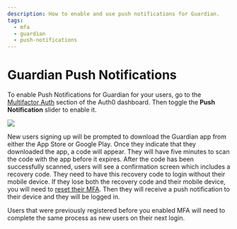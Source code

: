 ```yaml
---
description: How to enable and use push notifications for Guardian.
tags:
  - mfa
  - guardian
  - push-notifications
---
```

# Guardian Push Notifications

To enable Push Notifications for Guardian for your users, go to the [Multifactor Auth](${manage_url}/#/guardian) section of the Auth0 dashboard. Then toggle the **Push Notification** slider to enable it.

![](/media/articles/mfa/guardian-dashboard.png)

New users signing up will be prompted to download the Guardian app from either the App Store or Google Play. Once they indicate that they downloaded the app, a code will appear. They will have five minutes to scan the code with the app before it expires. After the code has been successfully scanned, users will see a confirmation screen which includes a recovery code. They need to have this recovery code to login without their mobile device. If they lose both the recovery code and their mobile device, you will need to [reset their MFA](#reset-an-mfa-for-a-user). Then they will receive a push notification to their device and they will be logged in.

Users that were previously registered before you enabled MFA will need to complete the same process as new users on their next login.
